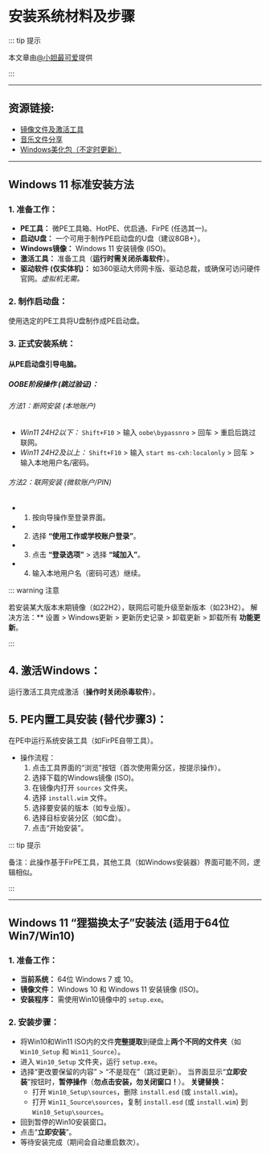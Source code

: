 # 安装系统材料及步骤

::: tip 提示

本文章由[@小妲最可爱](https://space.bilibili.com/1978638720)提供

:::

---

## 资源链接:

*   [镜像文件及激活工具](https://www.123684.com/s/Gz5WTd-QEN23)
*   [音乐文件分享](https://www.123684.com/s/Gz5WTd-EEN23)
*   [Windows美化包（不定时更新）](https://www.123684.com/s/Gz5WTd-6UN23)

---

## Windows 11 标准安装方法

### 1. 准备工作：
*   **PE工具：** 微PE工具箱、HotPE、优启通、FirPE (任选其一)。
*   **启动U盘：** 一个可用于制作PE启动盘的U盘（建议8GB+）。
*   **Windows镜像：** Windows 11 安装镜像 (ISO)。
*   **激活工具：** 准备工具（**运行时需关闭杀毒软件**）。
*   **驱动软件 (仅实体机)：** 如360驱动大师网卡版、驱动总裁，或确保可访问硬件官网。*虚拟机无需。*

### 2. 制作启动盘：
   使用选定的PE工具将U盘制作成PE启动盘。

### 3. 正式安装系统：
#### 从PE启动盘引导电脑。
##### OOBE阶段操作 (跳过验证)：
###### 方法1：断网安装 (本地账户)
*   *Win11 24H2以下：* `Shift+F10` > 输入 `oobe\bypassnro` > 回车 > 重启后跳过联网。
*   *Win11 24H2及以上：* `Shift+F10` > 输入 `start ms-cxh:localonly` > 回车 > 输入本地用户名/密码。
###### 方法2：联网安装 (微软账户/PIN)
*   1. 按向导操作至登录界面。
*   2. 选择 **“使用工作或学校账户登录”**。
*   3. 点击 **“登录选项”** > 选择 **“域加入”**。
*   4. 输入本地用户名（密码可选）继续。

::: warning 注意 

若安装某大版本末期镜像（如22H2），联网后可能升级至新版本（如23H2）。
解决方法：** 设置 > Windows更新 > 更新历史记录 > 卸载更新 > 卸载所有 **功能更新**。

:::

## 4. 激活Windows：
   运行激活工具完成激活（**操作时关闭杀毒软件**）。

## 5. PE内置工具安装 (替代步骤3)：
在PE中运行系统安装工具（如FirPE自带工具）。
*   操作流程：
      1. 点击工具界面的“浏览”按钮（首次使用需分区，按提示操作）。
      2. 选择下载的Windows镜像 (ISO)。
      3. 在镜像内打开 `sources` 文件夹。
      4. 选择 `install.wim` 文件。
      5. 选择要安装的版本（如专业版）。
      6. 选择目标安装分区（如C盘）。
      7. 点击“开始安装”。
   
::: tip 提示
   
备注：此操作基于FirPE工具，其他工具（如Windows安装器）界面可能不同，逻辑相似。

::: 

---

## Windows 11 “狸猫换太子”安装法 (适用于64位Win7/Win10) 

### 1. 准备工作：
*   **当前系统：** 64位 Windows 7 或 10。
*   **镜像文件：** Windows 10 和 Windows 11 安装镜像 (ISO)。
*   **安装程序：** 需使用Win10镜像中的 `setup.exe`。

### 2. 安装步骤：
*   将Win10和Win11 ISO内的文件**完整提取**到硬盘上**两个不同的文件夹**（如 `Win10_Setup` 和 `Win11_Source`）。
*   进入 `Win10_Setup` 文件夹，运行 `setup.exe`。
*   选择“更改要保留的内容” > “不是现在”（跳过更新）。
    当界面显示“**立即安装**”按钮时，**暂停操作**（**勿点击安装，勿关闭窗口！**）。
    **关键替换：**
      *   打开 `Win10_Setup\sources`，删除 `install.esd` (或 `install.wim`)。
      *   打开 `Win11_Source\sources`，复制 `install.esd` (或 `install.wim`) 到 `Win10_Setup\sources`。
*   回到暂停的Win10安装窗口。
*   点击“**立即安装**”。
*   等待安装完成（期间会自动重启数次）。